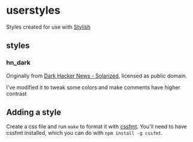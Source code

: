 userstyles
==========

Styles created for use with [Stylish](https://userstyles.org/)

## styles

### hn\_dark

Originally from [Dark Hacker News - Solarized](https://userstyles.org/styles/92693/dark-hacker-news-solarized), licensed as public domain.

I've modified it to tweak some colors and make comments have higher contrast

## Adding a style

Create a css file and run `make` to format it with [cssfmt](https://github.com/morishitter/cssfmt). You'll need to have cssfmt installed, which you can do with `npm install -g cssfmt`.

